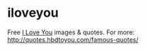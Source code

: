 # iloveyou
Free <a href="http://quotes.hbdtoyou.com/i-love-you-images-quotes/">I Love You</a> images & quotes.
For more: http://quotes.hbdtoyou.com/famous-quotes/
